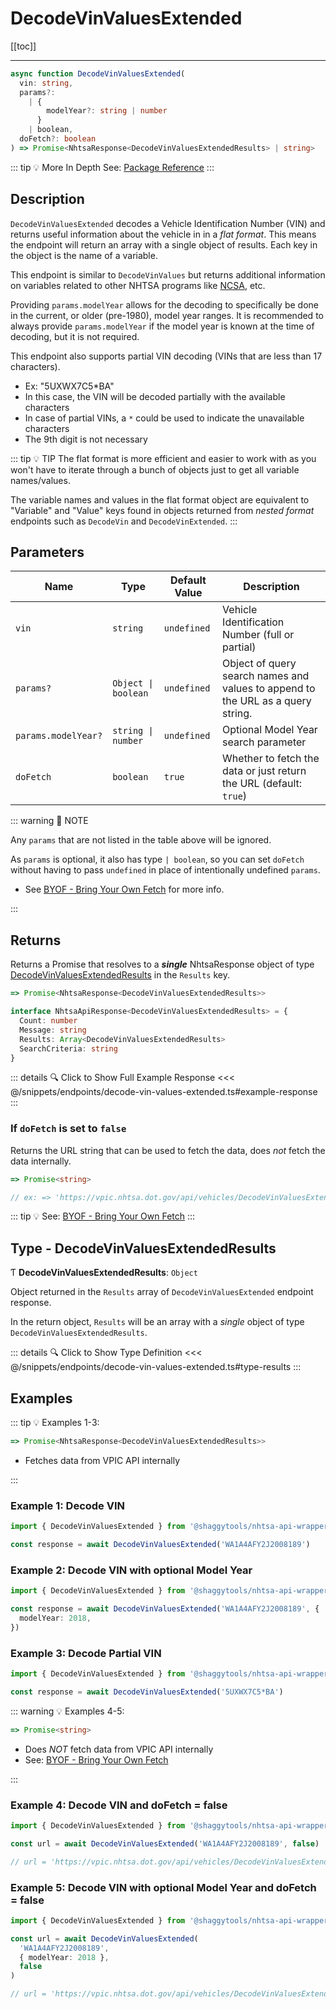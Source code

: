 # DecodeVinValuesExtended

[[toc]]

---

```typescript
async function DecodeVinValuesExtended(
  vin: string,
  params?:
    | {
        modelYear?: string | number
      }
    | boolean,
  doFetch?: boolean
) => Promise<NhtsaResponse<DecodeVinValuesExtendedResults> | string>
```

::: tip :bulb: More In Depth
See: [Package Reference](../typedoc/modules/api_endpoints_DecodeVinValuesExtended.md)
:::

## Description

`DecodeVinValuesExtended` decodes a Vehicle Identification Number (VIN) and returns useful
information about the vehicle in in a _flat format_. This means the endpoint will return an
array with a single object of results. Each key in the object is the name of a variable.

This endpoint is similar to `DecodeVinValues` but returns additional information on variables
related to other NHTSA programs like
[NCSA](https://www.nhtsa.gov/research-data/national-center-statistics-and-analysis-ncsa), etc.

Providing `params.modelYear` allows for the decoding to specifically be done in the current, or
older (pre-1980), model year ranges. It is recommended to always provide `params.modelYear` if
the model year is known at the time of decoding, but it is not required.

This endpoint also supports partial VIN decoding (VINs that are less than 17 characters).

- Ex: "5UXWX7C5\*BA"
- In this case, the VIN will be decoded partially with the available characters
- In case of partial VINs, a `*` could be used to indicate the unavailable characters
- The 9th digit is not necessary

::: tip :bulb: TIP
The flat format is more efficient and easier to work with as you won't have to iterate through a
bunch of objects just to get all variable names/values.

The variable names and values in the flat format object are equivalent to "Variable" and "Value"
keys found in objects returned from _nested format_ endpoints such as `DecodeVin` and
`DecodeVinExtended`.
:::

## Parameters

| Name                | Type                 | Default Value | Description                                                                     |
| ------------------- | -------------------- | ------------- | ------------------------------------------------------------------------------- |
| `vin`               | `string`             | `undefined`   | Vehicle Identification Number (full or partial)                                 |
| `params?`           | `Object \| boolean ` | `undefined`   | Object of query search names and values to append to the URL as a query string. |
| `params.modelYear?` | `string \| number`   | `undefined`   | Optional Model Year search parameter                                            |
| `doFetch`           | `boolean`            | `true`        | Whether to fetch the data or just return the URL (default: `true`)              |

::: warning 📝 NOTE

Any `params` that are not listed in the table above will be ignored.

As `params` is optional, it also has type `| boolean`, so you can set `doFetch` without
having to pass `undefined` in place of intentionally undefined `params`.

- See [BYOF - Bring Your Own Fetch](../guide/bring-your-own-fetch.md#option-1-set-dofetch-to-false)
  for more info.

:::

## Returns

Returns a Promise that resolves to a **_single_** NhtsaResponse object of type
[DecodeVinValuesExtendedResults](#type-decodevinvaluesextendedresults) in the `Results` key.

```typescript
=> Promise<NhtsaResponse<DecodeVinValuesExtendedResults>>
```

```typescript [NhtsaApiResponse]
interface NhtsaApiResponse<DecodeVinValuesExtendedResults> = {
  Count: number
  Message: string
  Results: Array<DecodeVinValuesExtendedResults>
  SearchCriteria: string
}
```

::: details :mag: Click to Show Full Example Response
<<< @/snippets/endpoints/decode-vin-values-extended.ts#example-response
:::

### If `doFetch` is set to `false`

Returns the URL string that can be used to fetch the data, does _not_ fetch the data internally.

```typescript
=> Promise<string>

// ex: => 'https://vpic.nhtsa.dot.gov/api/vehicles/DecodeVinValuesExtended/WA1A4AFY2J2008189?format=json'
```

::: tip :bulb: See: [BYOF - Bring Your Own Fetch](../guide/bring-your-own-fetch.md#option-1-set-dofetch-to-false)
:::

## Type - DecodeVinValuesExtendedResults

Ƭ **DecodeVinValuesExtendedResults**: `Object`

Object returned in the `Results` array of `DecodeVinValuesExtended` endpoint response.

In the return object, `Results` will be an array with a _single_ object of type
`DecodeVinValuesExtendedResults`.

::: details :mag: Click to Show Type Definition
<<< @/snippets/endpoints/decode-vin-values-extended.ts#type-results
:::

## Examples

::: tip :bulb: Examples 1-3:

```typescript
=> Promise<NhtsaResponse<DecodeVinValuesExtendedResults>>
```

- Fetches data from VPIC API internally

:::

### Example 1: Decode VIN

```ts
import { DecodeVinValuesExtended } from '@shaggytools/nhtsa-api-wrapper'

const response = await DecodeVinValuesExtended('WA1A4AFY2J2008189')
```

### Example 2: Decode VIN with optional Model Year

```ts
import { DecodeVinValuesExtended } from '@shaggytools/nhtsa-api-wrapper'

const response = await DecodeVinValuesExtended('WA1A4AFY2J2008189', {
  modelYear: 2018,
})
```

### Example 3: Decode Partial VIN

```ts
import { DecodeVinValuesExtended } from '@shaggytools/nhtsa-api-wrapper'

const response = await DecodeVinValuesExtended('5UXWX7C5*BA')
```

::: warning :bulb: Examples 4-5:

```typescript
=> Promise<string>
```

- Does _NOT_ fetch data from VPIC API internally
- See: [BYOF - Bring Your Own Fetch](../guide/bring-your-own-fetch.md#option-1-set-dofetch-to-false)

:::

### Example 4: Decode VIN and doFetch = false

```ts
import { DecodeVinValuesExtended } from '@shaggytools/nhtsa-api-wrapper'

const url = await DecodeVinValuesExtended('WA1A4AFY2J2008189', false)

// url = 'https://vpic.nhtsa.dot.gov/api/vehicles/DecodeVinValuesExtended/WA1A4AFY2J2008189?format=json'
```

### Example 5: Decode VIN with optional Model Year and doFetch = false

```ts
import { DecodeVinValuesExtended } from '@shaggytools/nhtsa-api-wrapper'

const url = await DecodeVinValuesExtended(
  'WA1A4AFY2J2008189',
  { modelYear: 2018 },
  false
)

// url = 'https://vpic.nhtsa.dot.gov/api/vehicles/DecodeVinValuesExtended/WA1A4AFY2J2008189?modelYear=2018&format=json'
```
